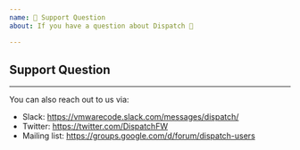 ```yaml
---
name: 🤗 Support Question
about: If you have a question about Dispatch 💬

---
```


## Support Question

---

You can also reach out to us via:

* Slack: https://vmwarecode.slack.com/messages/dispatch/
* Twitter: https://twitter.com/DispatchFW
* Mailing list: https://groups.google.com/d/forum/dispatch-users